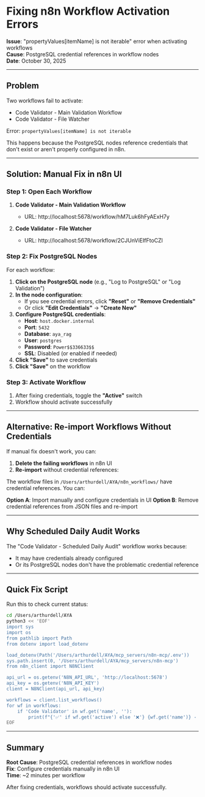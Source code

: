 # Fixing n8n Workflow Activation Errors

**Issue**: "propertyValues[itemName] is not iterable" error when activating workflows  
**Cause**: PostgreSQL credential references in workflow nodes  
**Date**: October 30, 2025

---

## Problem

Two workflows fail to activate:
- Code Validator - Main Validation Workflow
- Code Validator - File Watcher

Error: `propertyValues[itemName] is not iterable`

This happens because the PostgreSQL nodes reference credentials that don't exist or aren't properly configured in n8n.

---

## Solution: Manual Fix in n8n UI

### Step 1: Open Each Workflow

1. **Code Validator - Main Validation Workflow**
   - URL: http://localhost:5678/workflow/hM7Luk6hFyAExH7y

2. **Code Validator - File Watcher**
   - URL: http://localhost:5678/workflow/2CJUnViEIfFtoCZl

### Step 2: Fix PostgreSQL Nodes

For each workflow:

1. **Click on the PostgreSQL node** (e.g., "Log to PostgreSQL" or "Log Validation")
2. **In the node configuration**:
   - If you see credential errors, click **"Reset"** or **"Remove Credentials"**
   - Or click **"Edit Credentials"** → **"Create New"**
3. **Configure PostgreSQL credentials**:
   - **Host**: `host.docker.internal`
   - **Port**: `5432`
   - **Database**: `aya_rag`
   - **User**: `postgres`
   - **Password**: `Power$$336633$$`
   - **SSL**: Disabled (or enabled if needed)
4. **Click "Save"** to save credentials
5. **Click "Save"** on the workflow

### Step 3: Activate Workflow

1. After fixing credentials, toggle the **"Active"** switch
2. Workflow should activate successfully

---

## Alternative: Re-import Workflows Without Credentials

If manual fix doesn't work, you can:

1. **Delete the failing workflows** in n8n UI
2. **Re-import** without credential references:

The workflow files in `/Users/arthurdell/AYA/n8n_workflows/` have credential references. You can:

**Option A**: Import manually and configure credentials in UI
**Option B**: Remove credential references from JSON files and re-import

---

## Why Scheduled Daily Audit Works

The "Code Validator - Scheduled Daily Audit" workflow works because:
- It may have credentials already configured
- Or its PostgreSQL nodes don't have the problematic credential reference

---

## Quick Fix Script

Run this to check current status:

```bash
cd /Users/arthurdell/AYA
python3 << 'EOF'
import sys
import os
from pathlib import Path
from dotenv import load_dotenv

load_dotenv(Path('/Users/arthurdell/AYA/mcp_servers/n8n-mcp/.env'))
sys.path.insert(0, '/Users/arthurdell/AYA/mcp_servers/n8n-mcp')
from n8n_client import N8NClient

api_url = os.getenv('N8N_API_URL', 'http://localhost:5678')
api_key = os.getenv('N8N_API_KEY')
client = N8NClient(api_url, api_key)

workflows = client.list_workflows()
for wf in workflows:
    if 'Code Validator' in wf.get('name', ''):
        print(f"{'✅' if wf.get('active') else '❌'} {wf.get('name')} - {wf.get('id')}")
EOF
```

---

## Summary

**Root Cause**: PostgreSQL credential references in workflow nodes  
**Fix**: Configure credentials manually in n8n UI  
**Time**: ~2 minutes per workflow

After fixing credentials, workflows should activate successfully.

